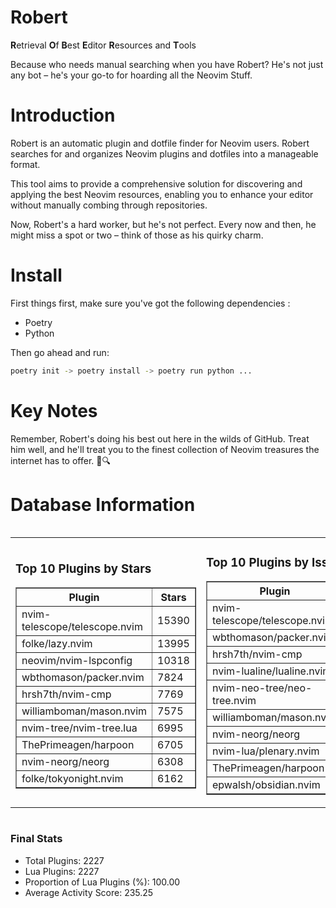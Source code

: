 # Robert

**R**etrieval
**O**f
**B**est
**E**ditor
**R**esources and
**T**ools

Because who needs manual searching when you have Robert?
He's not just any bot – he's your go-to for hoarding all the Neovim Stuff.

# Introduction
Robert is an automatic plugin and dotfile finder for Neovim users. Robert searches for and organizes Neovim plugins and dotfiles into a manageable format.

This tool aims to provide a comprehensive solution for discovering and applying the best Neovim resources, enabling you to enhance your editor without manually combing through repositories.

Now, Robert's a hard worker, but he's not perfect. Every now and then, he might miss a spot or two – think of those as his quirky charm. 

# Install
 First things first, make sure you've got the following dependencies :
  - Poetry 
  - Python 

Then go ahead and run:

```bash
poetry init -> poetry install -> poetry run python ...
```
# Key Notes

Remember, Robert's doing his best out here in the wilds of GitHub. Treat him well, and he'll treat you to the finest collection of Neovim treasures the internet has to offer. 🎩🔍


# Database Information

<div style='display:flex;flex-direction:row;justify-content:space-between;'><table><tr><td><h3>Top 10 Plugins by Stars</h3><table border="1"><tr><th>Plugin</th><th>Stars</th></tr><tr><td>nvim-telescope/telescope.nvim</td><td>15390</td></tr><tr><td>folke/lazy.nvim</td><td>13995</td></tr><tr><td>neovim/nvim-lspconfig</td><td>10318</td></tr><tr><td>wbthomason/packer.nvim</td><td>7824</td></tr><tr><td>hrsh7th/nvim-cmp</td><td>7769</td></tr><tr><td>williamboman/mason.nvim</td><td>7575</td></tr><tr><td>nvim-tree/nvim-tree.lua</td><td>6995</td></tr><tr><td>ThePrimeagen/harpoon</td><td>6705</td></tr><tr><td>nvim-neorg/neorg</td><td>6308</td></tr><tr><td>folke/tokyonight.nvim</td><td>6162</td></tr></table></td><td><h3>Top 10 Plugins by Issues</h3><table border="1"><tr><th>Plugin</th><th>Issues</th></tr><tr><td>nvim-telescope/telescope.nvim</td><td>362</td></tr><tr><td>wbthomason/packer.nvim</td><td>306</td></tr><tr><td>hrsh7th/nvim-cmp</td><td>273</td></tr><tr><td>nvim-lualine/lualine.nvim</td><td>221</td></tr><tr><td>nvim-neo-tree/neo-tree.nvim</td><td>217</td></tr><tr><td>williamboman/mason.nvim</td><td>187</td></tr><tr><td>nvim-neorg/neorg</td><td>173</td></tr><tr><td>nvim-lua/plenary.nvim</td><td>143</td></tr><tr><td>ThePrimeagen/harpoon</td><td>114</td></tr><tr><td>epwalsh/obsidian.nvim</td><td>113</td></tr></table></td><td><h3>Top 10 Plugins by Forks</h3><table border="1"><tr><th>Plugin</th><th>Forks</th></tr><tr><td>neovim/nvim-lspconfig</td><td>2049</td></tr><tr><td>nvim-telescope/telescope.nvim</td><td>824</td></tr><tr><td>nvim-tree/nvim-tree.lua</td><td>605</td></tr><tr><td>nvim-lualine/lualine.nvim</td><td>462</td></tr><tr><td>folke/tokyonight.nvim</td><td>408</td></tr><tr><td>hrsh7th/nvim-cmp</td><td>385</td></tr><tr><td>ThePrimeagen/harpoon</td><td>363</td></tr><tr><td>folke/lazy.nvim</td><td>337</td></tr><tr><td>jackMort/ChatGPT.nvim</td><td>311</td></tr><tr><td>nvimdev/lspsaga.nvim</td><td>286</td></tr></table></td></tr></table></div>

### Final Stats
- Total Plugins: 2227
- Lua Plugins: 2227
- Proportion of Lua Plugins (%): 100.00
- Average Activity Score: 235.25
